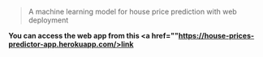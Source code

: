 > A machine learning model for house price prediction with web deployment

**<p>You can access the web app from this <a href=""https://house-prices-predictor-app.herokuapp.com/>link</a></p>**
